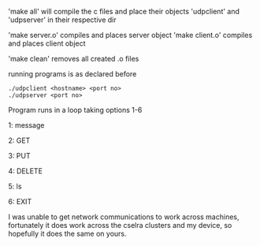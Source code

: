 'make all' will compile the c files and place their objects 'udpclient' and 'udpserver' in their respective dir

'make server.o'  compiles and places server object
'make client.o' compiles and places client object

'make clean' removes all created .o files

running programs is as declared before

```
./udpclient <hostname> <port no>
./udpserver <port no>
```


Program runs in a loop taking options 1-6

1: message

2: GET

3: PUT

4: DELETE

5: ls

6: EXIT


I was unable to get network communications to work across machines, fortunately  it does work across the cselra clusters and my device, so hopefully it does the same on yours. 
